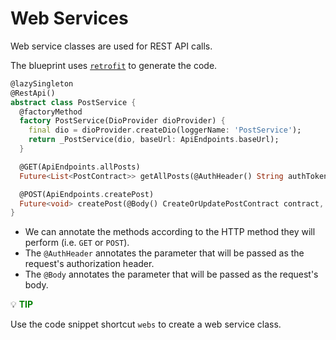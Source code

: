 # Web Services

Web service classes are used for REST API calls. 

The blueprint uses [`retrofit`](https://pub.dev/packages/retrofit) to generate the code.

```dart
@lazySingleton
@RestApi()
abstract class PostService {
  @factoryMethod
  factory PostService(DioProvider dioProvider) {
    final dio = dioProvider.createDio(loggerName: 'PostService');
    return _PostService(dio, baseUrl: ApiEndpoints.baseUrl);
  }

  @GET(ApiEndpoints.allPosts)
  Future<List<PostContract>> getAllPosts(@AuthHeader() String authToken);

  @POST(ApiEndpoints.createPost)
  Future<void> createPost(@Body() CreateOrUpdatePostContract contract, @AuthHeader() String authToken);
}
```
- We can annotate the methods according to the HTTP method they will perform (i.e. `GET` or `POST`).
- The `@AuthHeader` annotates the parameter that will be passed as the request's authorization header.
- The `@Body` annotates the parameter that will be passed as the request's body.

:bulb: **<span style="color: green">TIP</span>**

Use the code snippet shortcut `webs` to create a web service class.